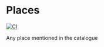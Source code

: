 # Places
[![CI](https://github.com/BetaMasaheft/Places/actions/workflows/validate.yml/badge.svg)](https://github.com/BetaMasaheft/Places/actions/workflows/validate.yml)

Any place mentioned in the catalogue
